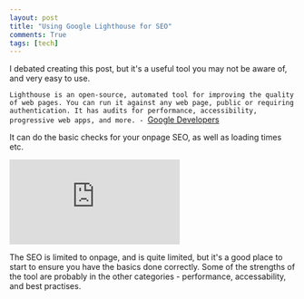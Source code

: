 ```yaml
---
layout: post
title: "Using Google Lighthouse for SEO"
comments: True
tags: [tech]
---
```


I debated creating this post, but it's a useful tool you may not be aware of, and very easy to use.

`Lighthouse is an open-source, automated tool for improving the quality of web pages. You can run it against any web page, public or requiring authentication. It has audits for performance, accessibility, progressive web apps, and more. -
`<a href="https://developers.google.com/web/tools/lighthouse/
">Google Developers
</a>

It can do the basic checks for your onpage SEO, as well as loading times etc.

<p style="text-align: center">
<div class='embed-container'><iframe src='https://www.youtube.com/embed/TheIzyL1I3o' frameborder='0' allowfullscreen></iframe></div>
</p>



The SEO is limited to onpage, and is quite limited, but it's a good place to start to ensure you have the basics done correctly. Some of the strengths of the tool are probably in the other categories - performance, accessability, and best practises.